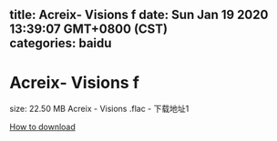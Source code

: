 
title: Acreⅸ- Visions f
date: Sun Jan 19 2020 13:39:07 GMT+0800 (CST)    
categories: baidu
---

# Acreⅸ- Visions f
size: 22.50 MB
 Acreix - Visions .flac - 下载地址1
 

[How to download](https://bpcam.bemobtrk.com/go/2ceec3aa-1ca2-46d6-b9ff-aaa5c184517c?jno=2435)